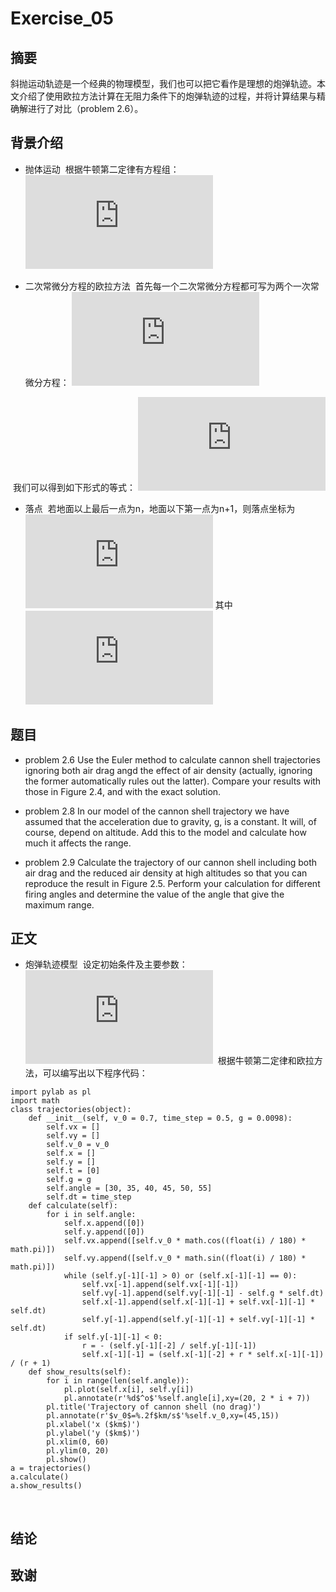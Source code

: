 # Exercise_05

## 摘要
  斜抛运动轨迹是一个经典的物理模型，我们也可以把它看作是理想的炮弹轨迹。本文介绍了使用欧拉方法计算在无阻力条件下的炮弹轨迹的过程，并将计算结果与精确解进行了对比（problem 2.6）。


## 背景介绍
* 抛体运动
  根据牛顿第二定律有方程组：
  ![](http://latex.codecogs.com/gif.latex?%5C%5C%20%5Cfrac%7Bd%5E%7B2%7Dx%7D%7Bdt%5E%7B2%7D%7D%3D0%20%5C%5C%5C%5C%20%5Cfrac%7Bd%5E%7B2%7Dy%7D%7Bdt%5E%7B2%7D%7D%3D-g)
  
  
* 二次常微分方程的欧拉方法
  首先每一个二次常微分方程都可写为两个一次常微分方程：
  ![](http://latex.codecogs.com/gif.latex?%5C%5C%20%5Cfrac%7Bdx%7D%7Bdt%7D%3Dv_x%2C%5Cfrac%7Bdv_x%7D%7Bdt%7D%3D0%20%5C%5C%5C%5C%20%5Cfrac%7Bdy%7D%7Bdt%7D%3Dv_y%2C%5Cfrac%7Bdv_y%7D%7Bdt%7D%3D-g)
  
  
  我们可以得到如下形式的等式：
  ![](http://latex.codecogs.com/gif.latex?%5C%5C%20x_%7Bi&plus;1%7D%3Dx_%7Bi%7D&plus;v_%7Bx%2Ci%7D%5CDelta%20t%2Cv_%7Bx%2Ci&plus;1%7D%3Dv_%7Bx%2Ci%7D%20%5C%5C%20y_%7Bi&plus;1%7D%3Dy_%7Bi%7D&plus;v_%7By%2Ci%7D%5CDelta%20t%2Cv_%7By%2Ci&plus;1%7D%3Dv_%7By%2Ci%7D-g%5CDelta%20t)
  
  
* 落点
  若地面以上最后一点为n，地面以下第一点为n+1，则落点坐标为
  ![](http://latex.codecogs.com/gif.latex?x%3D%5Cfrac%7Bx_%7Bn%7D&plus;rx_%7Bn&plus;1%7D%7D%7Br&plus;1%7D%2Cy_%7Bl%7D%3D0)
  其中
  ![](http://latex.codecogs.com/gif.latex?r%3D-%5Cfrac%7By_%7Bn%7D%7D%7By_%7Bn&plus;1%7D%7D)
  

## 题目
* problem 2.6
  Use the Euler method to calculate cannon shell trajectories ignoring both air drag angd the effect of air density (actually, ignoring the former automatically rules out the latter). Compare your results with those in Figure 2.4, and with the exact solution.
  
* problem 2.8 
  In our model of the cannon shell trajectory we have assumed that the acceleration due to gravity, g, is a constant. It will, of course, depend on altitude. Add this to the model and calculate how much it affects the range.
  
* problem 2.9 
  Calculate the trajectory of our cannon shell including both air drag and the reduced air density at high altitudes so that you can reproduce the result in Figure 2.5. Perform your calculation for different firing angles and determine the value of the angle that give the maximum range.

## 正文
* 炮弹轨迹模型
  设定初始条件及主要参数：![](http://latex.codecogs.com/gif.latex?v_%7B0%7D%3D0.7km/s%2Cg%3D0.0098km/s%5E%7B2%7D%2C%5CDelta%20t%3D0.5s)
  根据牛顿第二定律和欧拉方法，可以编写出以下程序代码：
```
import pylab as pl
import math
class trajectories(object):
    def __init__(self, v_0 = 0.7, time_step = 0.5, g = 0.0098):
        self.vx = []
        self.vy = []
        self.v_0 = v_0
        self.x = []
        self.y = []
        self.t = [0]
        self.g = g
        self.angle = [30, 35, 40, 45, 50, 55]
        self.dt = time_step
    def calculate(self):
        for i in self.angle:
            self.x.append([0])
            self.y.append([0])
            self.vx.append([self.v_0 * math.cos((float(i) / 180) * math.pi)])
            self.vy.append([self.v_0 * math.sin((float(i) / 180) * math.pi)])
            while (self.y[-1][-1] > 0) or (self.x[-1][-1] == 0):
                self.vx[-1].append(self.vx[-1][-1])
                self.vy[-1].append(self.vy[-1][-1] - self.g * self.dt)
                self.x[-1].append(self.x[-1][-1] + self.vx[-1][-1] * self.dt)
                self.y[-1].append(self.y[-1][-1] + self.vy[-1][-1] * self.dt)
            if self.y[-1][-1] < 0:
                r = - (self.y[-1][-2] / self.y[-1][-1])
                self.x[-1][-1] = (self.x[-1][-2] + r * self.x[-1][-1]) / (r + 1)  
    def show_results(self):
        for i in range(len(self.angle)):
            pl.plot(self.x[i], self.y[i])
            pl.annotate(r'%d$^o$'%self.angle[i],xy=(20, 2 * i + 7))
        pl.title('Trajectory of cannon shell (no drag)')
        pl.annotate(r'$v_0$=%.2f$km/s$'%self.v_0,xy=(45,15))
        pl.xlabel('x ($km$)')
        pl.ylabel('y ($km$)')
        pl.xlim(0, 60)
        pl.ylim(0, 20)
        pl.show()
a = trajectories()
a.calculate()
a.show_results()
```
  
## 结论

## 致谢
